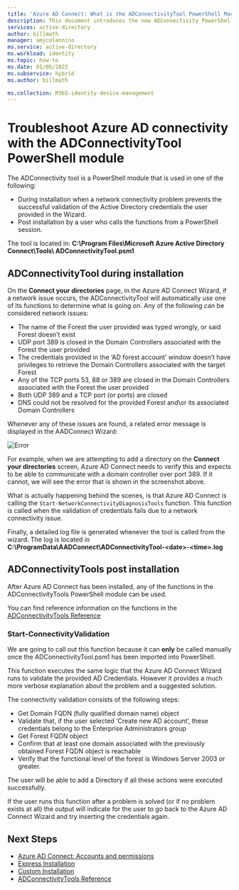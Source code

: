 ```yaml
---
title: 'Azure AD Connect: What is the ADConnectivityTool PowerShell Module | Microsoft Docs'
description: This document introduces the new ADConnectivity PowerShell module and how it can be used to help troubleshoot.
services: active-directory
author: billmath
manager: amycolannino
ms.service: active-directory
ms.workload: identity
ms.topic: how-to
ms.date: 01/05/2022
ms.subservice: hybrid
ms.author: billmath

ms.collection: M365-identity-device-management
---
```


# Troubleshoot Azure AD connectivity with the ADConnectivityTool PowerShell module

The ADConnectivity tool is a PowerShell module that is used in one of the following:

- During installation when a network connectivity problem prevents the successful validation of the Active Directory credentials the user provided in the Wizard.
- Post installation by a user who calls the functions from a PowerShell session.

The tool is located in: **C:\Program Files\Microsoft Azure Active Directory Connect\Tools\ ADConnectivityTool.psm1** 

## ADConnectivityTool during installation

On the **Connect your directories** page, in the Azure AD Connect Wizard, if a network issue occurs, the ADConnectivityTool will automatically use one of its functions to determine what is going on.  Any of the following can be considered network issues:

- The name of the Forest the user provided was typed wrongly, or said Forest doesn’t exist 
- UDP port 389 is closed in the Domain Controllers associated with the Forest the user provided
- The credentials provided in the ‘AD forest account’ window doesn’t have privileges to retrieve the Domain Controllers associated with the target Forest
- Any of the TCP ports 53, 88 or 389 are closed in the Domain Controllers associated with the Forest the user provided 
- Both UDP 389 and a TCP port (or ports) are closed
- DNS could not be resolved for the provided Forest and\or its associated Domain Controllers

Whenever any of these issues are found, a related error message is displayed in the AADConnect Wizard:


![Error](media/how-to-connect-adconnectivitytools/error1.png)

For example, when we are attempting to add a directory on the **Connect your directories** screen, Azure AD Connect needs to verify this and expects to be able to communicate with a domain controller over port 389.  If it cannot, we will see the error that is shown in the screenshot above.  

What is actually happening behind the scenes, is that Azure AD Connect is calling the `Start-NetworkConnectivityDiagnosisTools` function.  This function is called when the validation of credentials fails due to a network connectivity issue.

Finally, a detailed log file is generated whenever the tool is called from the wizard. The log is located in **C:\ProgramData\AADConnect\ADConnectivityTool-\<date>-\<time>.log**

## ADConnectivityTools post installation
After Azure AD Connect has been installed, any of the functions in the ADConnectivityTools PowerShell module can be used.  

You can find reference information on the functions in the [ADConnectivityTools Reference](reference-connect-adconnectivitytools.md)

### Start-ConnectivityValidation

We are going to call out this function because it can **only** be called manually once the ADConnectivityTool.psm1 has been imported into PowerShell. 

This function executes the same logic that the  Azure AD Connect Wizard runs to validate the provided AD Credentials.  However it provides a much more verbose explanation about the problem and a suggested solution. 

The connectivity validation consists of the following steps:
-	Get Domain FQDN (fully qualified domain name) object
-	Validate that, if the user selected ‘Create new AD account’, these credentials belong to the Enterprise Administrators group
-	Get Forest FQDN object
-	Confirm that at least one domain associated with the previously obtained Forest FQDN object is reachable
-	Verify that the functional level of the forest is Windows Server 2003 or greater.

The user will be able to add a Directory if all these actions were executed successfully.

If the user runs this function after a problem is solved (or if no problem exists at all) the output will indicate for the user to go back to the Azure AD Connect Wizard and try inserting the credentials again.



## Next Steps
- [Azure AD Connect: Accounts and permissions](reference-connect-accounts-permissions.md)
- [Express Installation](how-to-connect-install-express.md)
- [Custom Installation](how-to-connect-install-custom.md)
- [ADConnectivityTools Reference](reference-connect-adconnectivitytools.md)

